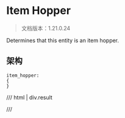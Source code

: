 # Item Hopper

> 文档版本：1.21.0.24

Determines that this entity is an item hopper.

## 架构

```mcschema
item_hopper:
{
}

```

/// html | div.result

///

